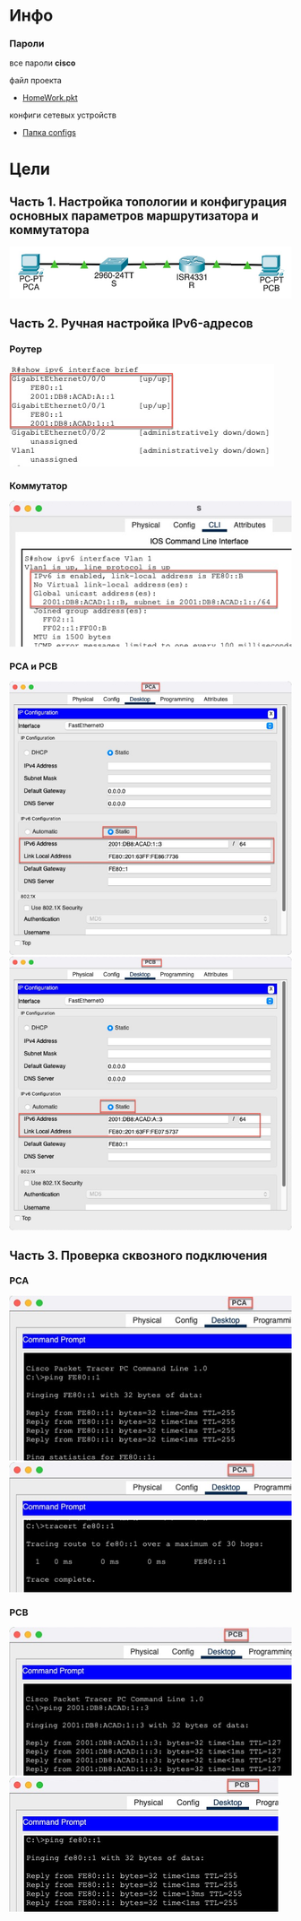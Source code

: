 # Инфо
### Пароли
все пароли **cisco** </br>

файл проекта 
- [HomeWork.pkt](cisco-packet-tracer/HomeWork.pkt) 

конфиги сетевых устройств 
- [Папка configs](cisco-packet-tracer/configs)

# Цели
## Часть 1. Настройка топологии и конфигурация основных параметров маршрутизатора и коммутатора
![Topology.jpg](images/Topology.jpg)

## Часть 2. Ручная настройка IPv6-адресов
### Роутер
![Router_ipv6_info.jpg](images/Router_ipv6_info.jpg)
### Коммутатор
![Switch_ipv6_info.jpg](images/Switch_ipv6_info.jpg)
### PCA и PCB
![PCA_ipv6_info.jpg](images/PCA_ipv6_info.jpg)</br>
![PCB_ipv6_info.jpg](images/PCB_ipv6_info.jpg)

## Часть 3. Проверка сквозного подключения
### PCA
![PCA_ping_fe801.jpg](images/PCA_ping_fe801.jpg)</br>
![PCA_tracert_fe801.jpg](images/PCA_tracert_fe801.jpg)
### PCB
![PCB_ping_PCA.jpg](images/PCB_ping_PCA.jpg)</br>
![PCB_ping_fe801.jpg](images/PCB_ping_fe801.jpg)
